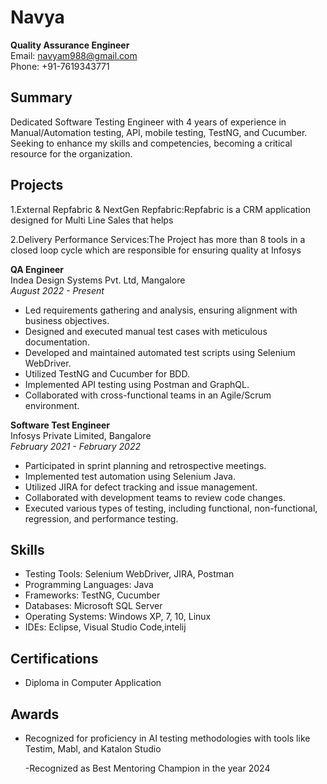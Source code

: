 # Navya

**Quality Assurance Engineer**  
Email: navyam988@gmail.com  
Phone: +91-7619343771

## Summary
Dedicated Software Testing Engineer with 4 years of experience in Manual/Automation testing, API, mobile testing, TestNG, and Cucumber. Seeking to enhance my skills and competencies, becoming a critical resource for the organization.

## Projects
1.External Repfabric & NextGen Repfabric:Repfabric is a CRM application designed for Multi Line Sales that helps

2.Delivery Performance Services:The Project has more than 8 tools in a closed loop cycle which are responsible for ensuring quality at Infosys



**QA Engineer**  
Indea Design Systems Pvt. Ltd, Mangalore  
*August 2022 - Present*

- Led requirements gathering and analysis, ensuring alignment with business objectives.
- Designed and executed manual test cases with meticulous documentation.
- Developed and maintained automated test scripts using Selenium WebDriver.
- Utilized TestNG and Cucumber for BDD.
- Implemented API testing using Postman and GraphQL.
- Collaborated with cross-functional teams in an Agile/Scrum environment.

**Software Test Engineer**  
Infosys Private Limited, Bangalore  
*February 2021 - February 2022*

- Participated in sprint planning and retrospective meetings.
- Implemented test automation using Selenium Java.
- Utilized JIRA for defect tracking and issue management.
- Collaborated with development teams to review code changes.
- Executed various types of testing, including functional, non-functional, regression, and performance testing.

## Skills
- Testing Tools: Selenium WebDriver, JIRA, Postman
- Programming Languages: Java
- Frameworks: TestNG, Cucumber
- Databases: Microsoft SQL Server
- Operating Systems: Windows XP, 7, 10, Linux
- IDEs: Eclipse, Visual Studio Code,intelij


## Certifications
- Diploma in Computer Application

## Awards
- Recognized for proficiency in AI testing methodologies with tools like Testim, Mabl, and Katalon Studio

  -Recognized as Best Mentoring Champion in the year 2024 

